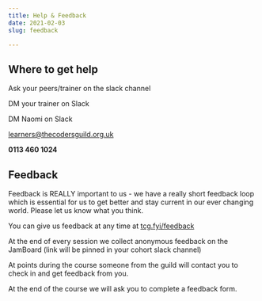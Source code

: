 ```yaml
---
title: Help & Feedback
date: 2021-02-03
slug: feedback

---
```

## Where to get help

Ask your peers/trainer on the slack channel

DM your trainer on Slack

DM Naomi on Slack

[learners@thecodersguild.org.uk](mailto:learners@thecodersguild.org.uk)

**0113 460 1024**

## Feedback

Feedback is REALLY important to us - we have a really short feedback loop which is essential for us to get better and stay current in our ever changing world. Please let us know what you think.

You can give us feedback at any time at [tcg.fyi/feedback ]()

At the end of every session we collect anonymous feedback on the JamBoard (link will be pinned in your cohort slack channel)

At points during the course someone from the guild will contact you to check in and get feedback from you.

At the end of the course we will ask you to complete a feedback form.